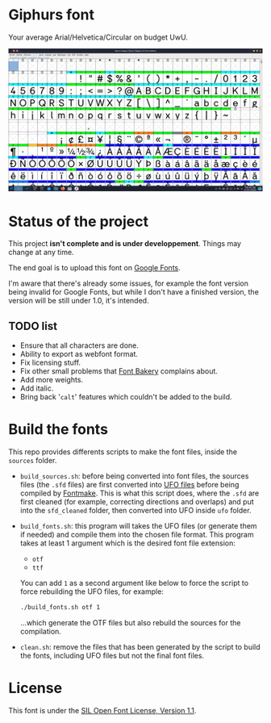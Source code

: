 # Giphurs font

Your average Arial/Helvetica/Circular on budget UwU.

![Preview](documentation/quick_preview.png)

# Status of the project

This project **isn't complete and is under developpement**. Things may change at any time.

The end goal is to upload this font on [Google Fonts](https://fonts.google.com/).

I'm aware that there's already some issues, for example the font version being invalid for Google Fonts, but while I don't have a finished version, the version will be still under 1.0, it's intended.

## TODO list
* Ensure that all characters are done.
* Ability to export as webfont format.
* Fix licensing stuff.
* Fix other small problems that [Font Bakery](https://github.com/googlefonts/fontbakery) complains about.
* Add more weights.
* Add italic.
* Bring back '`calt`' features which couldn't be added to the build.

# Build the fonts
This repo provides differents scripts to make the font files, inside the `sources` folder.

* `build_sources.sh`: before being converted into font files, the sources files (the `.sfd` files) are first converted into [UFO files](https://en.wikipedia.org/wiki/Unified_Font_Object) before being compiled by [Fontmake](https://github.com/googlefonts/fontmake). This is what this script does, where the `.sfd` are first cleaned (for example, correcting directions and overlaps) and put into the `sfd_cleaned` folder, then converted into UFO inside `ufo` folder.

* `build_fonts.sh`: this program will takes the UFO files (or generate them if needed) and compile them into the chosen file format. This program takes at least 1 argument which is the desired font file extension:
	* `otf`
	* `ttf`	

	You can add `1` as a second argument like below to force the script to force rebuilding the UFO files, for example:
	```sh
	./build_fonts.sh otf 1
	```
	...which generate the OTF files but also rebuild the sources for the compilation.

* `clean.sh`: remove the files that has been generated by the script to build the fonts, including UFO files but not the final font files.

# License
This font is under the [SIL Open Font License, Version 1.1](https://scripts.sil.org/OFL).
 

